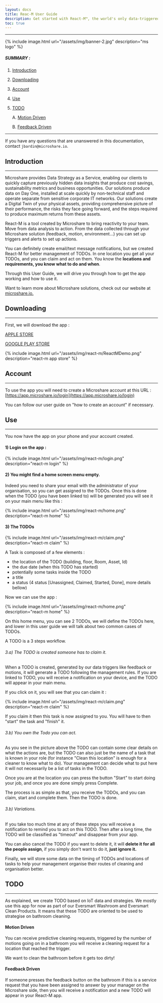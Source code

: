 ```yaml
---
layout: docs
title: Reac-M User Guide
description: Get started with React-M™, the world's only data-triggered TODO management system.
toc: true
---
```


---------------------------------------

{% include image.html url="/assets/img/banner-2.jpg"  description="ms logo" %}

##### SUMMARY : 

1. [Introduction](./#introduction)


2. [Downloading](./#downloading)


3. [Account](./#account)


4. [Use](./#use)


5. [TODO](./#todo)


    A. [Motion Driven](./#motion-driven)


    B. [Feedback Driven](./#feedback-driven)
---------------------------------------

If you have any questions that are unanswered in this documentation, contact `jbardin@microshare.io`.


## Introduction
---------------------------------------

Microshare provides Data Strategy as a Service, enabling our clients to quickly capture previously hidden data insights that produce cost savings, sustainability metrics and business opportunities. Our solutions produce data on Day One, installed at scale quickly by non-technical staff and operate separate from sensitive corporate IT networks. Our solutions create a Digital Twin of your physical assets, providing comprehensive picture of their performance, the risks they face going forward, and the steps required to produce maximum returns from these assets.

React-M is a tool created by Microshare to bring reactivity to your team. Move from data analysis to action. From the data collected through your Microshare solution (feedback, motion, environment...) you can set up triggers and alerts to set up actions. 

You can definitely create email/text message notifications, but we created React-M for better management of TODOs. In one location you get all your TODOs, and you can claim and act on them. You know the **locations and requirements, you know what to do and when**. 

Through this User Guide, we will drive you through how to get the app working and how to use it. 

Want to learn more about Microshare solutions, check out our website at [microshare.io.](https://www.microshare.io/)


## Downloading
---------------------------------------

First, we will download the app :

[APPLE STORE](https://apps.apple.com/lk/app/react-m/id1600368531?platform=iphone)

[GOOGLE PLAY STORE](https://play.google.com/store/apps/details?id=io.microshare.reactm&pli=1)

{% include image.html url="/assets/img/react-m/ReactMDemo.png"  description="react-m app store" %}

## Account
---------------------------------------

To use the app you will need to create a Microshare account at this URL : 
[https://app.microshare.io/login](https://app.microshare.io/login)

You can follow our user guide on "how to create an account" if necessary. 

## Use
---------------------------------------

You now have the app on your phone and your account created. 

#### 1) Login on the app :

{% include image.html url="/assets/img/react-m/login.png"  description="react-m login" %}

#### 2) You might find a home screen menu empty. 

Indeed you need to share your email with the administrator of your organisation, so you can get assigned to the TODOs. Once this is done when the TODO (you have been linked to) will be generated you will see it on your main menu like this : 

{% include image.html url="/assets/img/react-m/home.png"  description="react-m home" %}

#### 3) The TODOs 

{% include image.html url="/assets/img/react-m/claim.png"  description="react-m claim" %}

A Task is composed of a few elements : 
 - the location of the TODO (building, floor, Room, Asset, Id)
 - the due date (when this TODO has started)
 - potentially some tasks inside the TODO
 - a title
 - a status (4 status [Unassigned, Claimed, Started, Done], more details bellow)

Now we can use the app : 

{% include image.html url="/assets/img/react-m/home.png"  description="react-m home" %}

On this home menu, you can see 2 TODOs, we will define the TODOs here, and lower in this user guide we will talk about two common cases of TODOs. 

A TODO is a 3 steps workflow. 

######  3.a) The TODO is created someone has to claim it. 

When a TODO is created, generated by our data triggers like feedback or motions, it will generate a TODO following the management rules. If you are linked to TODO, you will receive a notification on your device, and the TODO will appear in your main menu. 

If you click on it, you will see that you can claim it : 

{% include image.html url="/assets/img/react-m/claim.png"  description="react-m claim" %}

If you claim it then this task is now assigned to you. You will have to then "start" the task and "finish" it. 

###### 3.b) You own the Todo you can act. 

As you see in the picture above the TODO can contain some clear details on what the actions are, but the TODO can also just be the name of a task that is known in your role (for instance "Clean this location" is enough for a cleaner to know what to do). Your management can decide what to put here it will not necessarily be a list of tasks in the TODO. 

Once you are at the location you can press the button "Start" to start doing your job, and once you are done simply press Complete. 

The process is as simple as that, you receive the TODOs, and you can claim, start and complete them. Then the TODO is done. 

###### 3.b) Variations. 

If you take too much time at any of these steps you will receive a notification to remind you to act on this TODO. Then after a long time, the TODO will be classified as "timeout" and disappear from your app. 

You can also cancel the TODO if you want to delete it, it will **delete it for all the people assign**, if you simply don't want to do it, **just ignore it.**

Finally, we will store some data on the timing of TODOs and locations of tasks to help your management organise their routes of cleaning and organisation better. 

## TODO
---------------------------------------

As explained, we create TODO based on IoT data and strategies. We mostly use this app for now as part of our Eversmart Washroom and Eversmart Clean Products. 
It means that these TODO are oriented to be used to strategise on bathroom cleaning. 

#### Motion Driven 

You can receive predictive cleaning requests, triggered by the number of motions going on in a bathroom you will receive a cleaning request for a location that reached the trigger. 

We want to clean the bathroom before it gets too dirty! 

#### Feedback Driven

If someone presses the feedback button on the bathroom if this is a service request that you have been assigned to answer by your manager on the Microshare side, then you will receive a notification and a new TODO will appear in your React-M app. 


 

